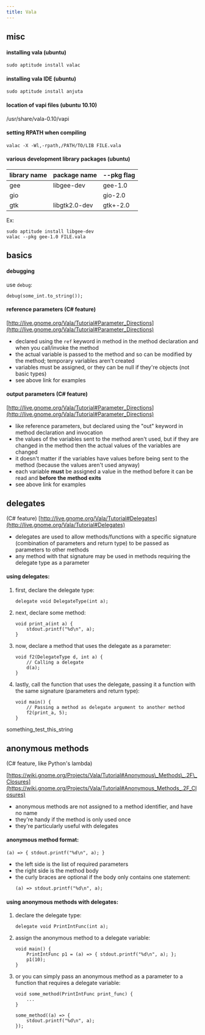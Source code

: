 ```yaml
---
title: Vala
---
```


## misc

#### installing vala (ubuntu)

```
sudo aptitude install valac
```

#### installing vala IDE (ubuntu)

```
sudo aptitude install anjuta
```

#### location of vapi files (ubuntu 10.10)

/usr/share/vala-0.10/vapi

#### setting RPATH when compiling

```
valac -X -Wl,-rpath,/PATH/TO/LIB FILE.vala
```

#### various development library packages (ubuntu)

| library name | package name  | --pkg flag |
| ------------ | ------------- | ---------- |
| gee          | libgee-dev    | gee-1.0    |
| gio          |               | gio-2.0    |
| gtk          | libgtk2.0-dev | gtk+-2.0   |

Ex:

```
sudo aptitude install libgee-dev
valac --pkg gee-1.0 FILE.vala
```

## basics

#### debugging

use `debug`:

```
debug(some_int.to_string());
```

#### reference parameters (C# feature)

[http://live.gnome.org/Vala/Tutorial#Parameter_Directions](http://live.gnome.org/Vala/Tutorial#Parameter_Directions)

- declared using the `ref` keyword in method in the method declaration and when you call/invoke the method
- the actual variable is passed to the method and so can be modified by the method; temporary variables aren't created
- variables must be assigned, or they can be null if they're objects (not basic types)
- see above link for examples

#### output parameters (C# feature)

[http://live.gnome.org/Vala/Tutorial#Parameter_Directions](http://live.gnome.org/Vala/Tutorial#Parameter_Directions)

- like reference parameters, but declared using the "out" keyword in method declaration and invocation
- the values of the variables sent to the method aren't used, but if they are changed in the method then the actual values of the variables are changed
- it doesn't matter if the variables have values before being sent to the method (because the values aren't used anyway)
- each variable **must** be assigned a value in the method before it can be read and **before the method exits**
- see above link for examples

## delegates

(C# feature)
[http://live.gnome.org/Vala/Tutorial#Delegates](http://live.gnome.org/Vala/Tutorial#Delegates)

- delegates are used to allow methods/functions with a specific signature (combination of parameters and return type) to be passed as parameters to other methods
- any method with that signature may be used in methods requiring the delegate type as a parameter

#### using delegates:

1. first, declare the delegate type:

   ```
   delegate void DelegateType(int a);
   ```

1. next, declare some method:

   ```
   void print_a(int a) {
       stdout.printf("%d\n", a);
   }
   ```

1. now, declare a method that uses the delegate as a parameter:

   ```
   void f2(DelegateType d, int a) {
       // Calling a delegate
       d(a);
   }
   ```

1. lastly, call the function that uses the delegate, passing it a function with the same signature (parameters and return type):
   ```
   void main() {
       // Passing a method as delegate argument to another method
       f2(print_a, 5);
   }
   ```

something_test_this_string

## anonymous methods

(C# feature, like Python's lambda)

[https://wiki.gnome.org/Projects/Vala/Tutorial#Anonymous\_Methods\_.2F\_Closures](https://wiki.gnome.org/Projects/Vala/Tutorial#Anonymous_Methods_.2F_Closures)

- anonymous methods are not assigned to a method identifier, and have no name
- they're handy if the method is only used once
- they're particularly useful with delegates

#### anonymous method format:

```
(a) => { stdout.printf("%d\n", a); }
```

- the left side is the list of required parameters
- the right side is the method body
- the curly braces are optional if the body only contains one statement:
  ```
  (a) => stdout.printf("%d\n", a);
  ```

#### using anonymous methods with delegates:

1. declare the delegate type:

   ```
   delegate void PrintIntFunc(int a);
   ```

1. assign the anonymous method to a delegate variable:

   ```
   void main() {
       PrintIntFunc p1 = (a) => { stdout.printf("%d\n", a); };
       p1(10);
   }
   ```

1. or you can simply pass an anonymous method as a parameter to a function that requires a delegate variable:

   ```
   void some_method(PrintIntFunc print_func) {
       ...
   }

   some_method((a) => {
       stdout.printf("%d\n", a);
   });
   ```
